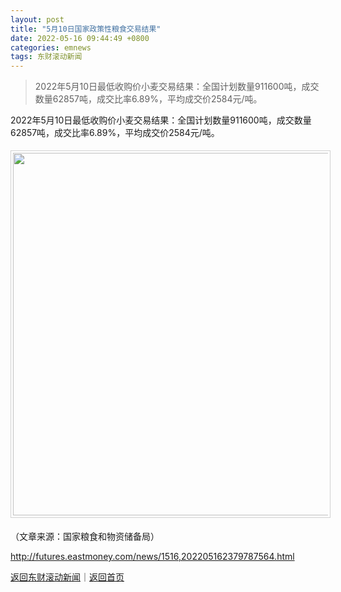```yaml
---
layout: post
title: "5月10日国家政策性粮食交易结果"
date: 2022-05-16 09:44:49 +0800
categories: emnews
tags: 东财滚动新闻
---
```

> 2022年5月10日最低收购价小麦交易结果：全国计划数量911600吨，成交数量62857吨，成交比率6.89%，平均成交价2584元/吨。

<p>2022年5月10日最低收购价小麦交易结果：全国计划数量911600吨，成交数量62857吨，成交比率6.89%，平均成交价2584元/吨。</p>
 <center><img src="https://dfscdn.dfcfw.com/download/D24749868828427477889_w800h936.jpg" width="580" emheight="679" style="border:#d1d1d1 1px solid;padding:3px;margin:5px 0;" /></center><p class="em_media">（文章来源：国家粮食和物资储备局）</p>

<http://futures.eastmoney.com/news/1516,202205162379787564.html>

[返回东财滚动新闻](//finews.withounder.com/emnews/)｜[返回首页](//finews.withounder.com/)